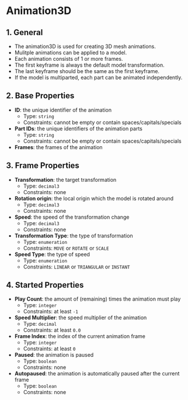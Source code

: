 # Animation3D

## 1. General

- The animation3D is used for creating 3D mesh animations.
- Mulitple animations can be applied to a model.
- Each animation consists of 1 or more frames.
- The first keyframe is always the default model transformation.
- The last keyframe should be the same as the first keyframe.
- If the model is multiparted, each part can be animated independently.

## 2. Base Properties

- **ID**: the unique identifier of the animation
  - Type: `string`
  - Constraints: cannot be empty or contain spaces/capitals/specials
- **Part IDs**: the unique identifiers of the animation parts
  - Type: `string`
  - Constraints: cannot be empty or contain spaces/capitals/specials
- **Frames**: the frames of the animation

## 3. Frame Properties

- **Transformation**: the target transformation
  - Type: `decimal3`
  - Constraints: none
- **Rotation origin**: the local origin which the model is rotated around
  - Type: `decimal3`
  - Constraints: none
- **Speed**: the speed of the transformation change
  - Type: `decimal3`
  - Constraints: none
- **Transformation Type**: the type of transformation
  - Type: `enumeration`
  - Constraints: `MOVE` or `ROTATE` or `SCALE`
- **Speed Type**: the type of speed
  - Type: `enumeration`
  - Constraints: `LINEAR` or `TRIANGULAR` or `INSTANT`

## 4. Started Properties

- **Play Count**: the amount of (remaining) times the animation must play
  - Type: `integer`
  - Constraints: at least `-1`
- **Speed Multiplier**: the speed multiplier of the animation
  - Type: `decimal`
  - Constraints: at least `0.0`
- **Frame Index**: the index of the current animation frame
  - Type: `integer`
  - Constraints: at least `0`
- **Paused**: the animation is paused
  - Type: `boolean`
  - Constraints: none
- **Autopaused**: the animation is automatically paused after the current frame
  - Type: `boolean`
  - Constraints: none
